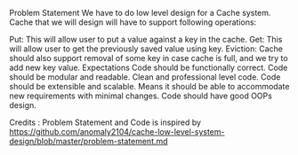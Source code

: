 Problem Statement
We have to do low level design for a Cache system. Cache that we will design will have to support following operations:

Put: This will allow user to put a value against a key in the cache.
Get: This will allow user to get the previously saved value using key.
Eviction: Cache should also support removal of some key in case cache is full, and we try to add new key value.
Expectations
Code should be functionally correct.
Code should be modular and readable. Clean and professional level code.
Code should be extensible and scalable. Means it should be able to accommodate new requirements with minimal changes.
Code should have good OOPs design.

Credits : Problem Statement and Code is inspired by https://github.com/anomaly2104/cache-low-level-system-design/blob/master/problem-statement.md
